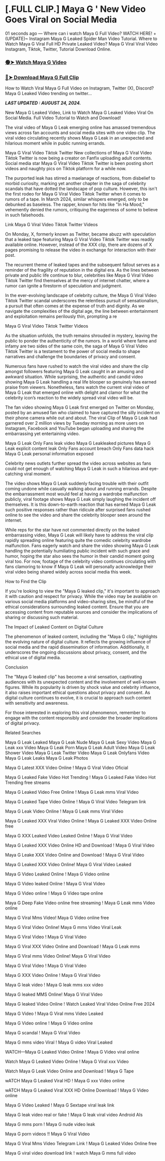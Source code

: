 # [.FULL CLIP.] Maya G ' New Video Goes Viral on Social Media

01 seconds ago — Where can i watch Maya G Full Video? WATCH HERE! +(UPDATE)~ Instagram Maya G Leaked Spider Man Video Tutorial​. Where to Watch Maya G Viral Full HD Private Leaked Video? Maya G Viral Viral Video Instagram, Tiktok, Twitter, Tutorial Download Online.


### [🟢➤ Watch Maya G Video](https://crots.site/watch-viral/?Maya)

### [🔴➤ Download Maya G Full Clip](https://crots.site/watch-viral/?Maya)



How to Watch Viral Maya G Full Video on Instagram, Twitter (X), Discord? Maya G Leaked Video trending on twitter...

_**LAST UPDATED : AUGUST 24, 2024.**_

New Maya G Leaked Video, Link to Watch Maya G Leaked Video Viral On Social Media. Full Video Tutorial to Watch and Download!

The viral video of Maya G Leak emerging online has amassed tremendous views across fan accounts and social media sites with one video clip. The viral video circulating recently shows Maya G Leak in an unexpected and hilarious moment while in public running errands.

Maya G Viral Video Tiktok Twitter New collections of Maya G Viral Video Tiktok Twitter is now being a creator on Fanfix uploading adult contents. Social media star Maya G Viral Video Tiktok Twitter is been posting short videos and naughty pics on Tiktok platform for a while now.

The purported leak has stirred a maelanage of reactions, from disbelief to morbid curiosity, marking yet another chapter in the saga of celebrity scandals that have dotted the landscape of pop culture. However, this isn't the first rodeo for Maya G Viral Video Tiktok Twitter when it comes to rumors of a tape. In March 2024, similar whispers emerged, only to be debunked as baseless. The rapper, known for hits like "In Ha Mood," vehemently denied the rumors, critiquing the eagerness of some to believe in such falsehoods.

Link Maya G Viral Video Tiktok Twitter Videos

On Monday, X, formerly known as Twitter, became abuzz with speculation that a leaked tape featuring Maya G Viral Video Tiktok Twitter was readily available online. However, instead of the XXX clip, there are dozens of X pages promising to release the video in exchange for interaction with their post.

The recurrent theme of leaked tapes and the subsequent fallout serves as a reminder of the fragility of reputation in the digital era. As the lines between private and public life continue to blur, celebrities like Maya G Viral Video Tiktok Twitter find themselves at the mercy of internet chatter, where a rumor can ignite a firestorm of speculation and judgment.

In the ever-evolving landscape of celebrity culture, the Maya G Viral Video Tiktok Twitter scandal underscores the relentless pursuit of sensationalism, a pursuit that often comes at the expense of truth and dignity. As we navigate the complexities of the digital age, the line between entertainment and exploitation remains perilously thin, prompting a re

Maya G Viral Video Tiktok Twitter Videos

As the situation unfolds, the truth remains shrouded in mystery, leaving the public to ponder the authenticity of the rumors. In a world where fame and infamy are two sides of the same coin, the saga of Maya G Viral Video Tiktok Twitter is a testament to the power of social media to shape narratives and challenge the boundaries of privacy and consent.

Numerous fans have rushed to watch the viral video and share the clip amongst followers featuring Maya G Leak caught in an amusing and awkward situation. While surprising, the authentic and candid video showing Maya G Leak handling a real life blooper so genuinely has earned praise from viewers. Nonetheless, fans watch the current viral video of Maya G Leak that emerged online with delight and clamor for what the celebrity icon’s reaction to the widely spread viral video will be.

The fan video showing Maya G Leak first emerged on Twitter on Monday, posted by an amused fan who claimed to have captured the silly incident on their phone camera while out and about. The viral Clip of Maya G Leak had garnered over 2 million views by Tuesday morning as more users on Instagram, Facebook and YouTube began uploading and sharing the embarrassing yet entertaining video.

Maya G Leak Only Fans leak video Maya G Leakleaked pictures Maya G Leak explicit content leak Only Fans account breach Only Fans data hack Maya G Leak personal information exposed

Celebrity news outlets further spread the video across websites as fans could not get enough of watching Maya G Leak in such a hilarious and eye-catching viral moment.

The video shows Maya G Leak suddenly facing trouble with their outfit coming undone while casually walking about and running errands. Despite the embarrassment most would feel at having a wardrobe malfunction publicly, viral footage shows Maya G Leak simply laughing the incident off themselves. It is this down-to-earth reaction that has earned Maya G Leak such positive responses rather than ridicule after surprised fans rushed online to see the video and share the celebrity blooper seen around the internet.

While reps for the star have not commented directly on the leaked embarrassing video, Maya G Leak will likely have to address the viral clip rapidly spreading online featuring quite the comedic celebrity wardrobe malfunction. Fans eagerly watch and share the video showing Maya G Leak handling the potentially humiliating public incident with such grace and humor, hoping the star also sees the humor in their candid moment going viral too. For now, footage of the celebrity video continues circulating with fans clamoring to know if Maya G Leak will personally acknowledge their viral video being shared widely across social media this week.

How to Find the Clip

If you're looking to view the "Maya G leaked clip," it's important to approach it with caution and respect for privacy. While the video may be available on various social media platforms and video-sharing sites, be mindful of the ethical considerations surrounding leaked content. Ensure that you are accessing content from reputable sources and consider the implications of sharing or discussing such material.

The Impact of Leaked Content on Digital Culture

The phenomenon of leaked content, including the "Maya G clip," highlights the evolving nature of digital culture. It reflects the growing influence of social media and the rapid dissemination of information. Additionally, it underscores the ongoing discussions about privacy, consent, and the ethical use of digital media.

Conclusion

The "Maya G leaked clip" has become a viral sensation, captivating audiences with its unexpected content and the involvement of well-known figures. While its popularity is driven by shock value and celebrity influence, it also raises important ethical questions about privacy and consent. As digital culture continues to evolve, it is crucial to approach such content with sensitivity and awareness.

For those interested in exploring this viral phenomenon, remember to engage with the content responsibly and consider the broader implications of digital privacy.

Related Searches

Maya G Leak Leaked Maya G Leak Nude Maya G Leak Sexy Video Maya G Leak xxx Video Maya G Leak Porn Maya G Leak Adult Video Maya G Leak Shower Video Maya G Leak Twitter Video Maya G Leak Onlyfans Video Maya G Leak Leaks Maya G Leak Photos

Maya G Latest XXX Video Online ! Maya G Viral Video Oficial

Maya G Leaked Fake Video Hot Trending ! Maya G Leaked Fake Video Hot Trending free streams

Maya G Leaked Video Free Online ! Maya G Leak mms Viral Video

Maya G Leaked Tape Video Online ! Maya G Viral Video Telegram link

Maya G Leak Video Online ! Maya G Leak mms Viral Video

Maya G Leaked XXX Viral Video Online ! Maya G Leaked XXX Video Online free

Maya G XXX Leaked Video Leaked Online ! Maya G Viral Video

Maya G Leaked XXX Video Online HD and Download ! Maya G Viral Video

Maya G Leake XXX Video Online and Download ! Maya G Viral Video

Maya G Leaked XXX Video Online! Maya G Viral Video Leaked

Maya G Video Leaked Online ! Maya G Video online

Maya G Video leaked Online ! Maya G Viral Video

Maya G Video online ! Maya G Video tape online

Maya G Deep Fake Video online free streaming ! Maya G Leak mms Video online

Maya G Viral Mms Video! Maya G Video online free

Maya G Viral Video Online! Maya G mms Video Viral Leak

Maya G Viral Video ! Maya G Viral Video

Maya G Viral XXX Video Online and Download ! Maya G Leak mms

Maya G Viral mms Video Online! Maya G Viral Video

Maya G Viral Video ! Maya G Viral Video

Maya G XXX Video Online ! Maya G Viral Video

Maya G leak video ! Maya G leak mms xxx video

Maya G leaked MMS Online! Maya G Viral Video

Maya G leaked Video Online ! Watch Leaked Viral Video Online Free 2024

Maya G Video ! Maya G Viral mms Video Leaked

Maya G Video online ! Maya G Video online

Maya G scandal ! Maya G Viral Video

Maya G mms video Viral ! Maya G video Viral Leaked

WATCH—Maya G Leaked Video Online ! Maya G Video viral online

Watch Maya G Leaked Video Online ! Maya G Viral xxx Video

Watch Maya G Leak Video Online and Download ! Maya G Tape

wATCH Maya G Leaked Viral HD ! Maya G xxx Video online

wATCH Maya G Leaked Viral XXX HD Online Download ! Maya G Video online

Maya G Video Leaked ! Maya G Sextape viral leak link

Maya G leak video real or fake ! Maya G leak viral video Android AIs

Maya G mms porn ! Maya G nude video leak

Maya G porn videos !! Maya G Viral Video

Maya G Viral Mms Video Telegram Link ! Maya G Leaked Video Online free

Maya G viral video download link ! watch Maya G mms full video
